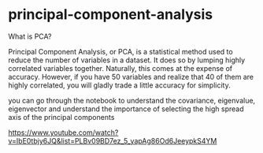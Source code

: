 # principal-component-analysis

What is PCA?

Principal Component Analysis, or PCA, is a statistical method used to reduce the number of variables in a dataset. It does so by lumping highly correlated variables together. Naturally, this comes at the expense of accuracy. However, if you have 50 variables and realize that 40 of them are highly correlated, you will gladly trade a little accuracy for simplicity.

you can go through the notebook to understand the covariance, eigenvalue, eigenvector and understand the importance of selecting the high spread  axis of the principal components

https://www.youtube.com/watch?v=IbE0tbjy6JQ&list=PLBv09BD7ez_5_yapAg86Od6JeeypkS4YM
